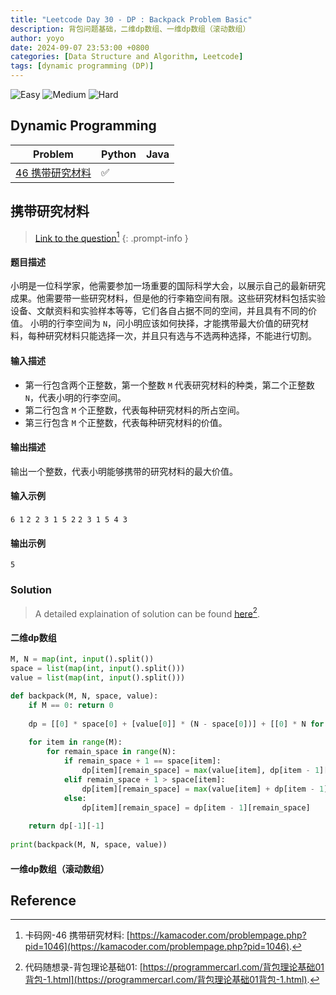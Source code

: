 ```yaml
---
title: "Leetcode Day 30 - DP : Backpack Problem Basic"
description: 背包问题基础，二维dp数组、一维dp数组（滚动数组）
author: yoyo
date: 2024-09-07 23:53:00 +0800
categories: [Data Structure and Algorithm, Leetcode]
tags: [dynamic programming (DP)]
---
```


![Easy](https://img.shields.io/badge/Easy-brightgreen) 
![Medium](https://img.shields.io/badge/Medium-yellow)
![Hard](https://img.shields.io/badge/Hard-red)

## Dynamic Programming

| Problem                                                    | Python | Java |
|------------------------------------------------------------|--------|------|
| [46 携带研究材料](#携带研究材料)                               |✅      |      |

## 携带研究材料

> [Link to the question](https://kamacoder.com/problempage.php?pid=1046)[^携带研究材料]
{: .prompt-info }

#### 题目描述

小明是一位科学家，他需要参加一场重要的国际科学大会，以展示自己的最新研究成果。他需要带一些研究材料，但是他的行李箱空间有限。这些研究材料包括实验设备、文献资料和实验样本等等，它们各自占据不同的空间，并且具有不同的价值。 
小明的行李空间为 `N`，问小明应该如何抉择，才能携带最大价值的研究材料，每种研究材料只能选择一次，并且只有选与不选两种选择，不能进行切割。

#### 输入描述

- 第一行包含两个正整数，第一个整数 `M` 代表研究材料的种类，第二个正整数 `N`，代表小明的行李空间。
- 第二行包含 `M` 个正整数，代表每种研究材料的所占空间。 
- 第三行包含 `M` 个正整数，代表每种研究材料的价值。

#### 输出描述

输出一个整数，代表小明能够携带的研究材料的最大价值。

#### 输入示例

`6 1`
`2 2 3 1 5 2`
`2 3 1 5 4 3`

#### 输出示例

`5`

### Solution

> A detailed explaination of solution can be found [here](https://programmercarl.com/背包理论基础01背包-1.html)[^背包理论基础].

#### 二维dp数组

```python
M, N = map(int, input().split())  
space = list(map(int, input().split()))  
value = list(map(int, input().split()))  

def backpack(M, N, space, value):
    if M == 0: return 0
    
    dp = [[0] * space[0] + [value[0]] * (N - space[0])] + [[0] * N for _ in range (M - 1)]
    
    for item in range(M):
        for remain_space in range(N):
            if remain_space + 1 == space[item]:
                dp[item][remain_space] = max(value[item], dp[item - 1][remain_space])
            elif remain_space + 1 > space[item]:
                dp[item][remain_space] = max(value[item] + dp[item - 1][remain_space - space[item]], dp[item - 1][remain_space])
            else:
                dp[item][remain_space] = dp[item - 1][remain_space]
    
    return dp[-1][-1]
    
print(backpack(M, N, space, value))
```

#### 一维dp数组（滚动数组）


## Reference
[^携带研究材料]:卡码网-46 携带研究材料: [https://kamacoder.com/problempage.php?pid=1046](https://kamacoder.com/problempage.php?pid=1046).
[^背包理论基础]:代码随想录-背包理论基础01: [https://programmercarl.com/背包理论基础01背包-1.html](https://programmercarl.com/背包理论基础01背包-1.html).



